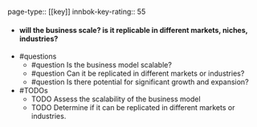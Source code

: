 page-type:: [[key]]
innbok-key-rating:: 55
- #### will the business scale? is it replicable in different markets, niches, industries?
- #questions
  - #question Is the business model scalable?
  - #question Can it be replicated in different markets or industries?
  - #question Is there potential for significant growth and expansion?
- #TODOs
  - TODO Assess the scalability of the business model
  - TODO  Determine if it can be replicated in different markets or industries.



